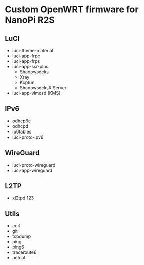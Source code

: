# Custom OpenWRT firmware for NanoPi R2S

## LuCI
- luci-theme-material
- luci-app-frpc
- luci-app-frps
- luci-app-ssr-plus
  - Shadowsocks
  - Xray
  - Kcptun
  - ShadowsocksR Server
- luci-app-vlmcsd (KMS)

## IPv6
- odhcp6c
- odhcpd
- ip6tables
- luci-proto-ipv6

## WireGuard
-  luci-proto-wireguard
-  luci-app-wireguard

## L2TP
- xl2tpd
123
## Utils
- curl
- git
- tcpdump
- ping
- ping6
- traceroute6
- netcat
